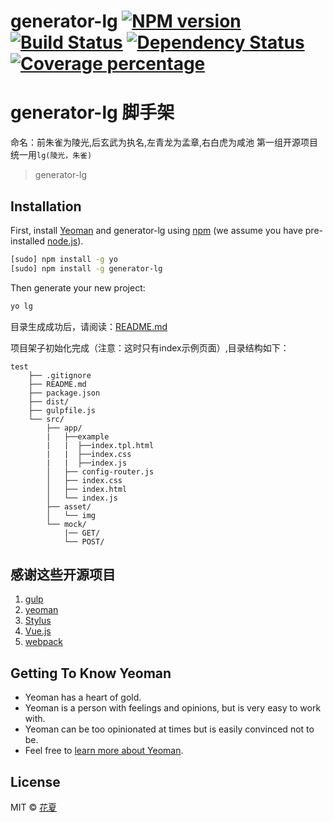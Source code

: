 # generator-lg [![NPM version][npm-image]][npm-url] [![Build Status][travis-image]][travis-url] [![Dependency Status][daviddm-image]][daviddm-url] [![Coverage percentage][coveralls-image]][coveralls-url]

# generator-lg 脚手架
命名：前朱雀为陵光,后玄武为执名,左青龙为孟章,右白虎为咸池
第一组开源项目统一用`lg(陵光，朱雀)`

> generator-lg

## Installation

First, install [Yeoman](http://yeoman.io) and generator-lg using [npm](https://www.npmjs.com/) (we assume you have pre-installed [node.js](https://nodejs.org/)).

```bash
[sudo] npm install -g yo
[sudo] npm install -g generator-lg
```

Then generate your new project:

```bash
yo lg
```
目录生成成功后，请阅读：[README.md](https://github.com/liubiao0810/generator-lg/blob/dev/generators/app/templates/README.md)

项目架子初始化完成（注意：这时只有index示例页面）,目录结构如下：

    test
        ├── .gitignore
        ├── README.md
        ├── package.json
        ├── dist/
        ├── gulpfile.js
        └── src/
            ├── app/
            |   ├──example
            |   |  ├──index.tpl.html
            |   |  ├──index.css
            |   |  ├──index.js
            │   ├── config-router.js
            │   ├── index.css
            │   ├── index.html
            │   └── index.js
            ├── asset/
            │   └── img
            └── mock/
                |── GET/
                └── POST/

## 感谢这些开源项目

1. [gulp](http://gulpjs.com/)
2. [yeoman](http://yeomanjs.org/)
3. [Stylus](http://stylus-lang.com/)
4. [Vue.js](http://vuejs.org/)
5. [webpack](https://webpack.github.io/)

## Getting To Know Yeoman

 * Yeoman has a heart of gold.
 * Yeoman is a person with feelings and opinions, but is very easy to work with.
 * Yeoman can be too opinionated at times but is easily convinced not to be.
 * Feel free to [learn more about Yeoman](http://yeoman.io/).

## License

MIT © [花夏](fex.onlove.cc)


[npm-image]: https://badge.fury.io/js/generator-lg.svg
[npm-url]: https://npmjs.org/package/generator-lg
[travis-image]: https://travis-ci.org/liubiao0810@live.cn/generator-lg.svg?branch=master
[travis-url]: https://travis-ci.org/liubiao0810@live.cn/generator-lg
[daviddm-image]: https://david-dm.org/liubiao0810@live.cn/generator-lg.svg?theme=shields.io
[daviddm-url]: https://david-dm.org/liubiao0810@live.cn/generator-lg
[coveralls-image]: https://coveralls.io/repos/liubiao0810@live.cn/generator-lg/badge.svg
[coveralls-url]: https://coveralls.io/r/liubiao0810@live.cn/generator-lg
